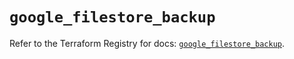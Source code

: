 # `google_filestore_backup`

Refer to the Terraform Registry for docs: [`google_filestore_backup`](https://registry.terraform.io/providers/hashicorp/google-beta/6.3.0/docs/resources/google_filestore_backup).
